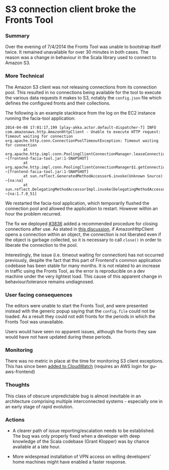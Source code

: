 # S3 connection client broke the Fronts Tool

### Summary

Over the evening of 7/4/2014 the Fronts Tool was unable to bootstrap itself twice. It remained unavailable for over 30 minutes in both cases. The reason was a change in behaviour in the Scala library used to connect to Amazon S3. 

### More Technical

The Amazon S3 client was not releasing connections from its connection pool. This resulted in no connections being available for the tool to execute the various data requests it makes to S3, notably the `config.json` file which defines the configured fronts and their collections. 

The following is an example stacktrace from the log on the EC2 instance running the facia-tool application:

```
2014-04-08 17:01:17,199 [play-akka.actor.default-dispatcher-7] INFO  com.amazonaws.http.AmazonHttpClient - Unable to execute HTTP request: Timeout waiting for connection
org.apache.http.conn.ConnectionPoolTimeoutException: Timeout waiting for connection
        at org.apache.http.impl.conn.PoolingClientConnectionManager.leaseConnection(PoolingClientConnectionManager.java:232) ~[frontend-facia-tool.jar:1-SNAPSHOT]
        at org.apache.http.impl.conn.PoolingClientConnectionManager$1.getConnection(PoolingClientConnectionManager.java:199) ~[frontend-facia-tool.jar:1-SNAPSHOT]
        at sun.reflect.GeneratedMethodAccessor6.invoke(Unknown Source) ~[na:na]
        at sun.reflect.DelegatingMethodAccessorImpl.invoke(DelegatingMethodAccessorImpl.java:43) ~[na:1.7.0_51]
```

We restarted the facia-tool application, which temporarily flushed the connection pool and allowed the application to restart. However within an hour the problem recurred.

The fix we deployed [#3836](https://github.com/guardian/frontend/pull/3836/files) added a recommended procedure for closing connections after use. As stated in [this discussion](http://stackoverflow.com/questions/17782937/connectionpooltimeoutexception-when-iterating-objects-in-s3), if AmazonHttpClient opens a connection within an object, the connection is not liberated even if the object is garbage collected, so it is necessary to call `close()` in order to liberate the connection to the pool. 

Interestingly, the issue (i.e. timeout waiting for connection) has not occurred previously, despite the fact that this part of Frontend's common application codebase has been stable for many months. It is not related to an increase in traffic using the Fronts Tool, as the error is reproducible on a dev machine under the very lightest load. This cause of this apparent change in behaviour/tolerance remains undiagnosed.

### User facing consequences

The editors were unable to start the Fronts Tool, and were presented instead with the generic popup saying that the `config.file` could not be loaded. As a result they could not edit fronts for the periods in which the Fronts Tool was unavailable.

Users would have seen no apparent issues, although the fronts they saw would have not have updated during these periods.

### Monitoring

There was no metric in place at the time for monitoring S3 client exceptions. This has since been [added to CloudWatch](https://console.aws.amazon.com/cloudwatch/home?region=eu-west-1#metrics:graph=!D03!D16!E07!E18!ET5!MN9!NS2!PD1!SS4!ST0!VA-PT12H~300~Application~ApplicationName~Average~P0D~Stage~frontend-facia-tool~prod~s3-client-exceptions) (requires an AWS login for gu-aws-frontend)

### Thoughts

This class of obscure unpredictable bug is almost inevitable in an architecture comprising multiple interconnected systems - especially one in an early stage of rapid evolution.

### Actions

- A clearer path of issue reporting/escalation needs to be established. The bug was only properly fixed when a developer with deep knowledge of the Scala codebase (Grant Klopper) was by chance available at a late hour.

- More widespread installation of VPN access on willing developers' home machines  might have enabled a faster response.

